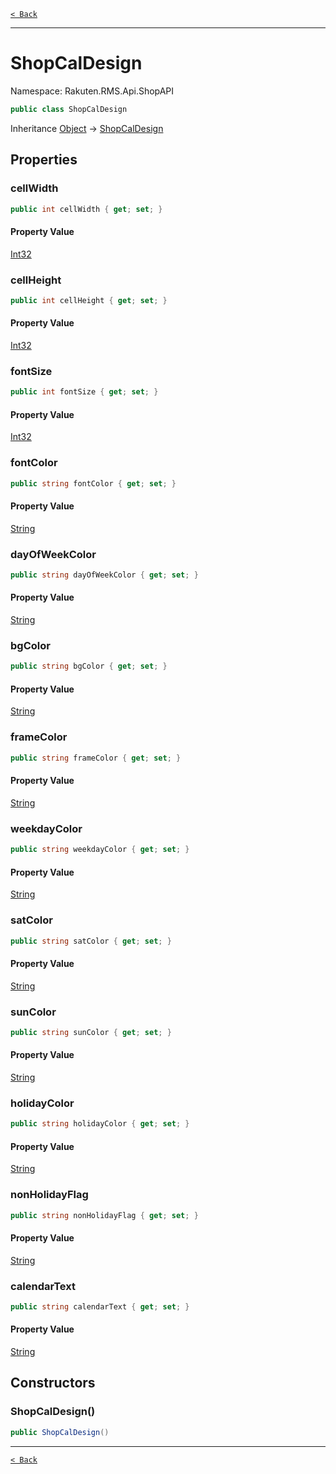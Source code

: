 [`< Back`](./)

---

# ShopCalDesign

Namespace: Rakuten.RMS.Api.ShopAPI

```csharp
public class ShopCalDesign
```

Inheritance [Object](https://docs.microsoft.com/en-us/dotnet/api/system.object) → [ShopCalDesign](./rakuten.rms.api.shopapi.shopcaldesign)

## Properties

### **cellWidth**

```csharp
public int cellWidth { get; set; }
```

#### Property Value

[Int32](https://docs.microsoft.com/en-us/dotnet/api/system.int32)<br>

### **cellHeight**

```csharp
public int cellHeight { get; set; }
```

#### Property Value

[Int32](https://docs.microsoft.com/en-us/dotnet/api/system.int32)<br>

### **fontSize**

```csharp
public int fontSize { get; set; }
```

#### Property Value

[Int32](https://docs.microsoft.com/en-us/dotnet/api/system.int32)<br>

### **fontColor**

```csharp
public string fontColor { get; set; }
```

#### Property Value

[String](https://docs.microsoft.com/en-us/dotnet/api/system.string)<br>

### **dayOfWeekColor**

```csharp
public string dayOfWeekColor { get; set; }
```

#### Property Value

[String](https://docs.microsoft.com/en-us/dotnet/api/system.string)<br>

### **bgColor**

```csharp
public string bgColor { get; set; }
```

#### Property Value

[String](https://docs.microsoft.com/en-us/dotnet/api/system.string)<br>

### **frameColor**

```csharp
public string frameColor { get; set; }
```

#### Property Value

[String](https://docs.microsoft.com/en-us/dotnet/api/system.string)<br>

### **weekdayColor**

```csharp
public string weekdayColor { get; set; }
```

#### Property Value

[String](https://docs.microsoft.com/en-us/dotnet/api/system.string)<br>

### **satColor**

```csharp
public string satColor { get; set; }
```

#### Property Value

[String](https://docs.microsoft.com/en-us/dotnet/api/system.string)<br>

### **sunColor**

```csharp
public string sunColor { get; set; }
```

#### Property Value

[String](https://docs.microsoft.com/en-us/dotnet/api/system.string)<br>

### **holidayColor**

```csharp
public string holidayColor { get; set; }
```

#### Property Value

[String](https://docs.microsoft.com/en-us/dotnet/api/system.string)<br>

### **nonHolidayFlag**

```csharp
public string nonHolidayFlag { get; set; }
```

#### Property Value

[String](https://docs.microsoft.com/en-us/dotnet/api/system.string)<br>

### **calendarText**

```csharp
public string calendarText { get; set; }
```

#### Property Value

[String](https://docs.microsoft.com/en-us/dotnet/api/system.string)<br>

## Constructors

### **ShopCalDesign()**

```csharp
public ShopCalDesign()
```

---

[`< Back`](./)
